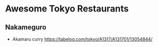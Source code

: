 # Awesome Tokyo Restaurants

## Nakameguro
* Akamaru curry
https://tabelog.com/tokyo/A1317/A131701/13054844/
